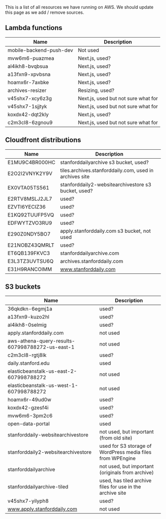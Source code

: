 This is a list of all resources we have running on AWS. We should update this page as we add / remove sources.

## Lambda functions

| Name      | Description |
| ----------- | ----------- |
|  mobile-backend-push-dev | Not used |
|  mvw6m6-puazmea | Next.js, used? |
|  al4ikh8-bvqbsua | Next.js, used? |
|	a13fxn9-xpvbsna | Next.js, used? |
| hoamx6r-7axbke  | Next.js, used? |
| archives-resizer  | Resizing, used? |
| v45shx7-xcy6z3g  | Next.js, used but not sure what for |
| v45shx7-1sjjtyk  | Next.js, used but not sure what for |
| koxdx42-dqt2kly  | Next.js, used? |
| 	c2m3cl8-6zgnou9 | Next.js, used but not sure what for |

## Cloudfront distributions

| Name      | Description |
| ----------- | ----------- |
| E1MU9C4BR000HC | stanforddailyarchive s3 bucket, used? |
| E2O2I2VNYK2Y9V | tiles.archives.stanforddaily.com, used in archives site |
| EX0VTA05TS561 | stanforddaily2-websitearchivestore s3 bucket, used? |
| E2RTV8MSLJ2JL7 | used? |
| EZVTI6YECIZ36 | used? |
| E1KQ92TUUFP5VQ | used? |
| EDFWYTZVO3RU9 | used? |
| E290Z0NDY5BO7 | apply.stanforddaily.com s3 bucket, not  used |
| E21NOBZ43QMRLT | used? |
| ET6QB139FKVC3 | stanforddailyarchive.com |
| E3L3TZ3UVTSU6Q | archives.stanforddaily.com |
| E31H9RANCOIMM | www.stanforddaily.com |

## S3 buckets

| Name      | Description |
| ----------- | ----------- |
| 36qkdkn-6egmj1a | used? |
| a13fxn9-kuzo2hl | used? |
| al4ikh8-0selmig | used? |
| apply.stanforddaily.com | not used |
| aws-athena-query-results-607998788272-us-east-1 | not used |
| c2m3cl8-rgtj8lk | used? |
| daily.stanford.edu | used |
| elasticbeanstalk-us-east-2-607998788272 | not used |
| elasticbeanstalk-us-west-1-607998788272 | not used |
| hoamx6r-49ud0w | used? |
| koxdx42-gzesf4i | used? |
| mvw6m6-3pm2c6 | used? |
| open-data-portal | used |
| stanforddaily-websitearchivestore | not used, but important (from old site) |
| stanforddaily2-websitearchivestore | used for S3 storage of WordPress media files from WPEngine |
| stanforddailyarchive | not used, but important (originals from archive) |
| stanforddailyarchive-tiled | used, has tiled archive files for use in the archive site |
| v45shx7-yilyph8 | used? |
| www.apply.stanforddaily.com | not used |